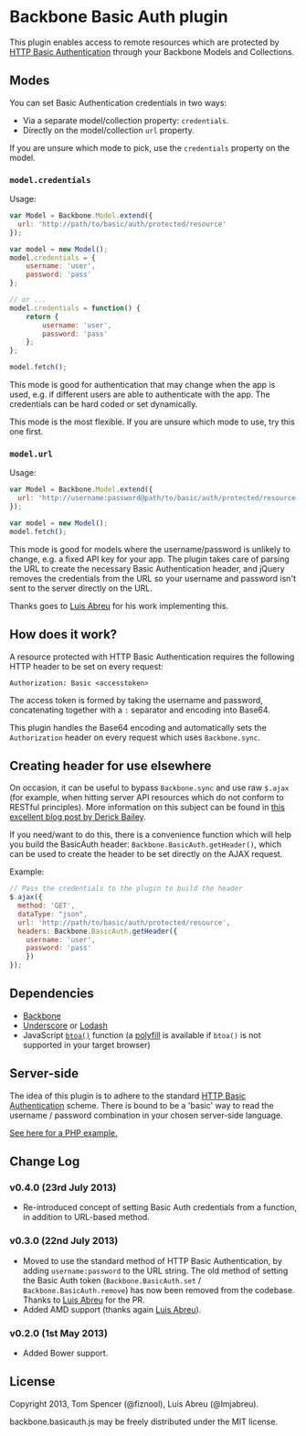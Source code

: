 # Backbone Basic Auth plugin

This plugin enables access to remote resources which are protected by [HTTP Basic Authentication](http://www.ietf.org/rfc/rfc2617.txt) through your Backbone Models and Collections.

## Modes

You can set Basic Authentication credentials in two ways:

 - Via a separate model/collection property: `credentials`.
 - Directly on the model/collection `url` property.

If you are unsure which mode to pick, use the `credentials` property on the model.

### `model.credentials`

Usage:

``` js
var Model = Backbone.Model.extend({
  url: 'http://path/to/basic/auth/protected/resource'
});

var model = new Model();
model.credentials = {
	username: 'user',
	password: 'pass'
};

// or ...
model.credentials = function() {
	return {
		username: 'user',
		password: 'pass'
	};
};

model.fetch();
```

This mode is good for authentication that may change when the app is used, e.g. if different users are able to authenticate with the app. The credentials can be hard coded or set dynamically.

This mode is the most flexible. If you are unsure which mode to use, try this one first.

### `model.url`

Usage:

``` js
var Model = Backbone.Model.extend({
  url: 'http://username:password@path/to/basic/auth/protected/resource'
});

var model = new Model();
model.fetch();
```

This mode is good for models where the username/password is unlikely to change, e.g. a fixed API key for your app. The plugin takes care of parsing the URL to create the necessary Basic Authentication header, and jQuery removes the credentials from the URL so your username and password isn't sent to the server directly on the URL.

Thanks goes to [Luis Abreu](https://github.com/lmjabreu) for his work implementing this.

## How does it work?

A resource protected with HTTP Basic Authentication requires the following HTTP header to be set on every request:

```
Authorization: Basic <accesstoken>
```

The access token is formed by taking the username and password, concatenating together with a `:` separator and encoding into Base64.

This plugin handles the Base64 encoding and automatically sets the `Authorization` header on every request which uses `Backbone.sync`.

## Creating header for use elsewhere

On occasion, it can be useful to bypass `Backbone.sync` and use raw `$.ajax` (for example, when hitting server API resources which do not conform to RESTful principles). More information on this subject can be found in [this excellent blog post by Derick Bailey](http://lostechies.com/derickbailey/2012/05/04/wrapping-ajax-in-a-thin-command-framework-for-backbone-apps/).

If you need/want to do this, there is a convenience function which will help you build the BasicAuth header: `Backbone.BasicAuth.getHeader()`, which can be used to create the header to be set directly on the AJAX request.

Example:

``` js
// Pass the credentials to the plugin to build the header
$.ajax({
  method: 'GET',
  dataType: "json",
  url: 'http://path/to/basic/auth/protected/resource',
  headers: Backbone.BasicAuth.getHeader({
  	username: 'user',
  	password: 'pass'
	})
});

```

## Dependencies

 - [Backbone](http://backbonejs.org)
 - [Underscore](http://underscorejs.org) or [Lodash](http://lodash.com)
 - JavaScript [`btoa()`](https://developer.mozilla.org/en-US/docs/DOM/window.btoa) function (a [polyfill](https://github.com/davidchambers/Base64.js) is available if `btoa()` is not supported in your target browser)

## Server-side

The idea of this plugin is to adhere to the standard [HTTP Basic Authentication](http://www.ietf.org/rfc/rfc2617.txt) scheme. There is bound to be a 'basic' way to read the username / password combination in your chosen server-side language.

[See here for a PHP example.](http://php.net/manual/en/features.http-auth.php)

## Change Log

### v0.4.0 (23rd July 2013)

- Re-introduced concept of setting Basic Auth credentials from a function, in addition to URL-based method.

### v0.3.0 (22nd July 2013)

 - Moved to use the standard method of HTTP Basic Authentication, by adding `username:password` to the URL string. The old method of setting the Basic Auth token (`Backbone.BasicAuth.set` / `Backbone.BasicAuth.remove`) has now been removed from the codebase. Thanks to [Luis Abreu](https://github.com/lmjabreu) for the PR.
 - Added AMD support (thanks again [Luis Abreu](https://github.com/lmjabreu)).

### v0.2.0 (1st May 2013)

 - Added Bower support.

## License

Copyright 2013, Tom Spencer (@fiznool), Luis Abreu (@lmjabreu).

backbone.basicauth.js may be freely distributed under the MIT license.
